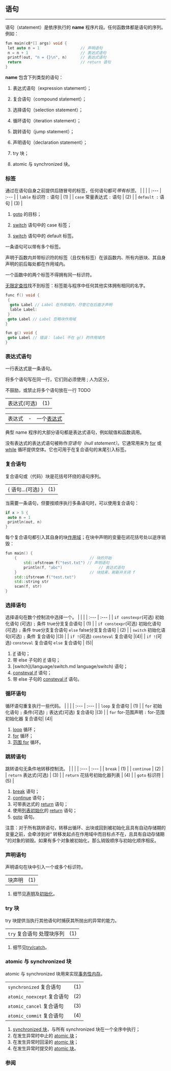 ## 语句

---

语句（statement）是依序执行的 **name** 程序片段。任何函数体都是语句的序列。例如：

```c++
fun main(c8*[] args) void {
 let auto n = 1                  // 声明语句
 n = n + 1                       // 表达式语句
 printf(out, "n = {}\n", n)      // 表达式语句
 return                          // return 语句
}
```

**name** 包含下列类型的语句：

1. 表达式语句（expression statement）；

2. 复合语句（compound statement）；

3. 选择语句（selection statement）；

4. 循环语句（iteration statement）；

5. 跳转语句（jump statement）；

6. 声明语句（declaration statement）；

7. try 块；

8. atomic 与 synchronized 块。

### 标签

通过在语句自身之前提供后随冒号的标签，任何语句都可*带有标签*。
|      |      |
| :--- | :--- |
| `lable` 标识符 `:` 语句 | (1) |
| `case` 常量表达式 `:` 语句 | (2) | 
| `default :` 语句 | (3) | 

1. [goto](language/goto "language/goto") 的目标；

2. [switch](language/switch "language/switch") 语句中的 case 标签；

3. [switch](language/switch "language/switch") 语句中的 default 标签。

一条语句可以带有多个标签。

声明于函数内并带标识符的标签（且仅有标签）在该函数内、所有内嵌块、其自身声明的前后每处都在作用域内。

一个函数中的两个标签不得拥有同一标识符。

[无限定查找](language/unqualified_lookup "language/unqualified lookup")找不到标签：标签能与程序中任何其他实体拥有相同的名字。

```c++
func f() void {
 {
  goto Label // Label 在作用域内，尽管它在后面才声明
  lable Label:
 }
 goto Label // Label 忽略块作用域
}

fun g() void {
 goto Label // 错误： label 不在 g() 的作用域内
}
```

### 表达式语句

一行表达式是一条语句。

将多个语句写在同一行，它们则必须使用 ; 人为区分，

不鼓励，或禁止将多个语句放在一行  TODO

|      |      |
| :--- | :--- |
|  表达式(可选)  | (1) | 

|      |       |      |
| :--- | :---: | :--- |
| 表达式 | - | 一个[表达式](/language/expressions.md "language/expressions") |>

典型 name 程序的大部分语句都是表达式语句，例如赋值和函数调用。

没有表达式的表达式语句被称作*空语句（null statement）*。它通常用来为 [for](language/for "language/for") 或 [while](language/while "language/while") 循环提供空体。它也可用于在复合语句的末尾引入标签。

### 复合语句

复合语句或（代码）块是花括号环绕的语句序列。

|      |      |
| :--- | :--- |
|  { 语句...(可选) } | (1) |

当需要一条语句，但要按顺序执行多条语句时，可以使用复合语句：

```C++
if x > 5 {
 auto n = 1
 println(out, n) 
}

```

每个复合语句都引入其自身的块[作用域](/language/scope "language/scope")；在块中声明的变量在闭花括号处以逆序销毁：

```c++
fun main() {
    {                                // 块的开始
        std::ofstream f("test.txt") // 声明语句
        println(f, "abc")                // 表达式语句
    }                                // 块结束，刷新并关闭 f
    std::ifstream f("test.txt")
    std::string str
    scan(f, str)
}
```

### 选择语句

选择语句在数个控制流中选择一个。
|      |      |
| :--- | :--- |
| `if constexpr`(可选)  初始化语句 (可选) `;` 条件  true分支复合语句 | (1) | 
| `if constexpr`(可选)  初始化语句(可选) `;` 条件  true分支复合语句 `else` false分支复合语句 | (2) |
| `switch`  初始化语句(可选) `;` 条件  复合语句 |(3) |
| `if !`(可选) `consteval` 复合语句 |(4)|
| `if !`(可选) `consteval` 复合语句 `else` 复合语句 | (5)|

1. [if](/language/if "language/if") 语句；
2. 带 else 子句的 [if](/language/if "language/if") 语句；
3. [switch](/language/switch.md language/switch) 语句；
4. [consteval if](/language/if.md#consteval_if "language/if") 语句；
5. 带 else 子句的 [consteval if](/language/if.md#consteval_if "language/if") 语句。

### 循环语句

循环语句重复执行一些代码。
|      |      |
| :--- | :--- |
| `loop` 复合语句 | (1) |
| `for`  初始化语句 `;` 条件(可选) `;` 表达式(可选)  复合语句 |(3) |
| `for` for-范围声明 `:` for-范围初始化器  复合语句| (4)|

1. [loop](/language/loop.md "language/loop") 循环；
2. [for](/language/for.md "language/for") 循环；
3. [范围 for](/language/range-for.md "language/range-for") 循环。

### 跳转语句

跳转语句无条件地转移控制流。
|      |      |
| :--- | :--- |
| `break` | (1)  |
| `continue` | (2)  |
| `return` 表达式(可选) | (3)  |
| `return` 花括号初始化器列表 | (4) |
| `goto` 标识符 | (5) |

1. [break](/language/break.md "language/break") 语句；
2. [continue](/language/continue.md "language/continue") 语句；
3. 可带表达式的 [return](/language/return.md "language/return") 语句；
4. 使用[列表初始化](/language/list_initialization.md "language/list initialization")的 [return](/language/return.md "language/return") 语句；
5. [goto](/language/goto.md "language/goto") 语句。

注意：对于所有跳转语句，转移出循环、出块或回到被初始化且具有自动存储期的变量之前，会牵涉到对“ 转移发起点在作用域中而目标点不在，且具有自动存储期 ”的对象的销毁。如果有多个对象被初始化，那么销毁顺序与初始化顺序相反。

### 声明语句

声明语句在块中引入一个或多个标识符。

|      |      |
| :--- | :--- |
| 块声明 | (1) |

1. 细节见[声明](/language/declarations.md "language/declarations")及[初始化](/language/initialization.md "language/initialization")。

### try 块

try 块提供当执行其他语句时捕获其所抛出的异常的能力。

|      |      |
| :--- | :--- |
| `try` 复合语句 处理块序列 | (1) |

1. 细节见[try/catch](/language/try_catch.md "language/try catch")。

### atomic 与 synchronized 块

atomic 与 synchronized 块用来实现[事务性内存](/language/transactional_memory.md "language/transactional memory")。

|      |      |
| :--- | :--- |
| `synchronized` 复合语句 | (1)  |
| `atomic_noexcept` 复合语句 | (2)  |
| `atomic_cancel` 复合语句 | (3)  |
| `atomic_commit` 复合语句 | (4)  |

1. [synchronized 块](/language/transactional_memory.md#synchronized_块 "language/transactional memory")，与所有 synchronized 块在一个全序中执行；
2. 在发生异常时中止的 [atomic 块](/language/transactional_memory.md#atomic_块 "language/transactional memory")；
3. 在发生异常时回滚的 [atomic 块](/language/transactional_memory.md#atomic_块 "language/transactional memory")；
4. 在发生异常时提交的 [atomic 块](/language/transactional_memory.md#atomic_块 "language/transactional memory")。

### 参阅
